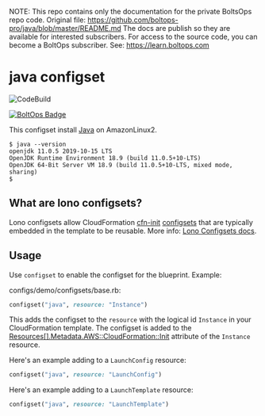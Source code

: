 <!-- note marker start -->
NOTE: This repo contains only the documentation for the private BoltsOps repo code.
Original file: https://github.com/boltops-pro/java/blob/master/README.md
The docs are publish so they are available for interested subscribers.
For access to the source code, you can become a BoltOps subscriber.
See: https://learn.boltops.com

<!-- note marker end -->

# java configset

![CodeBuild](https://codebuild.us-west-2.amazonaws.com/badges?uuid=eyJlbmNyeXB0ZWREYXRhIjoiSnQwQnptdnFYN0ZnZy9PTlNpdHFCRHJKMnNjZnluR1l3bGhpYnhjWmo3dUt1RlRnbmpaVFU4NTlKR045NENUT3lUY3VJWmo2ajlDZHU3SzlpWXBVU1c0PSIsIml2UGFyYW1ldGVyU3BlYyI6IjlYR3FMVjc5czU0Z0IvU2EiLCJtYXRlcmlhbFNldFNlcmlhbCI6MX0%3D&branch=master)

[![BoltOps Badge](https://img.boltops.com/boltops/badges/boltops-badge.png)](https://www.boltops.com)

This configset install [Java](https://www.java.com/) on AmazonLinux2.

    $ java --version
    openjdk 11.0.5 2019-10-15 LTS
    OpenJDK Runtime Environment 18.9 (build 11.0.5+10-LTS)
    OpenJDK 64-Bit Server VM 18.9 (build 11.0.5+10-LTS, mixed mode, sharing)
    $

## What are lono configsets?

Lono configsets allow CloudFormation [cfn-init](https://docs.aws.amazon.com/AWSCloudFormation/latest/UserGuide/cfn-init.html) [configsets](https://docs.aws.amazon.com/AWSCloudFormation/latest/UserGuide/aws-resource-init.html) that are typically embedded in the template to be reusable.  More info: [Lono Configsets docs](https://lono.cloud/docs/configsets/).

## Usage

Use `configset` to enable the configset for the blueprint.  Example:

configs/demo/configsets/base.rb:

```ruby
configset("java", resource: "Instance")
```

This adds the configset to the `resource` with the logical id `Instance` in your CloudFormation template.  The configset is added to the [Resources[].Metadata.AWS::CloudFormation::Init](https://docs.aws.amazon.com/AWSCloudFormation/latest/UserGuide/aws-resource-init.html) attribute of the `Instance` resource.

Here's an example adding to a `LaunchConfig` resource:

```ruby
configset("java", resource: "LaunchConfig")
```

Here's an example adding to a `LaunchTemplate` resource:

```ruby
configset("java", resource: "LaunchTemplate")
```

